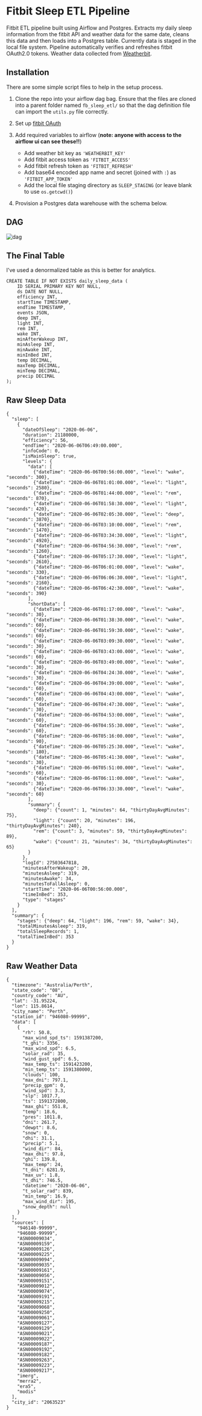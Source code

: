 # Fitbit Sleep ETL Pipeline

Fitbit ETL pipeline built using Airflow and Postgres. Extracts my daily sleep information from the fitbit API and weather data for the same date, cleans this data and then loads into a Postgres table. Currently data is staged in the local file system. Pipeline automatically verifies and refreshes fitbit OAuth2.0 tokens. Weather data collected from [Weatherbit](https://www.weatherbit.io/api).

## Installation

There are some simple script files to help in the setup process.

1. Clone the repo into your airflow dag bag. Ensure that the files are cloned into a parent folder named `fb_sleep_etl/` so that the dag definition file can import the `utils.py` file correctly.

2. Set up [fitbit OAuth](https://dev.fitbit.com/build/reference/web-api/oauth2/)

3. Add required variables to airflow (**note: anyone with access to the airflow ui can see these!!**)

   - Add weather bit key as `'WEATHERBIT_KEY'`
   - Add fitbit access token as `'FITBIT_ACCESS'`
   - Add fitbit refresh token as `'FITBIT_REFRESH'`
   - Add base64 encoded app name and secret (joined with `:`) as `'FITBIT_APP_TOKEN'`
   - Add the local file staging directory as `SLEEP_STAGING` (or leave blank to use `os.getcwd()`)

4. Provision a Postgres data warehouse with the schema below.

## DAG

![dag](https://i.imgur.com/GkFhPEx.png)

## The Final Table

I've used a denormalized table as this is better for analytics.

```
CREATE TABLE IF NOT EXISTS daily_sleep_data (
    ID SERIAL PRIMARY KEY NOT NULL,
    ds DATE NOT NULL,
    efficiency INT,
    startTime TIMESTAMP,
    endTime TIMESTAMP,
    events JSON,
    deep INT,
    light INT,
    rem INT,
    wake INT,
    minAfterWakeup INT,
    minAsleep INT,
    minAwake INT,
    minInBed INT,
    temp DECIMAL,
    maxTemp DECIMAL,
    minTemp DECIMAL,
    precip DECIMAL
);
```

## Raw Sleep Data

```
{
  "sleep": [
    {
      "dateOfSleep": "2020-06-06",
      "duration": 21180000,
      "efficiency": 56,
      "endTime": "2020-06-06T06:49:00.000",
      "infoCode": 0,
      "isMainSleep": true,
      "levels": {
        "data": [
          {"dateTime": "2020-06-06T00:56:00.000", "level": "wake", "seconds": 300},
          {"dateTime": "2020-06-06T01:01:00.000", "level": "light", "seconds": 2580},
          {"dateTime": "2020-06-06T01:44:00.000", "level": "rem", "seconds": 870},
          {"dateTime": "2020-06-06T01:58:30.000", "level": "light", "seconds": 420},
          {"dateTime": "2020-06-06T02:05:30.000", "level": "deep", "seconds": 3870},
          {"dateTime": "2020-06-06T03:10:00.000", "level": "rem", "seconds": 1470},
          {"dateTime": "2020-06-06T03:34:30.000", "level": "light", "seconds": 4920},
          {"dateTime": "2020-06-06T04:56:30.000", "level": "rem", "seconds": 1260},
          {"dateTime": "2020-06-06T05:17:30.000", "level": "light", "seconds": 2610},
          {"dateTime": "2020-06-06T06:01:00.000", "level": "wake", "seconds": 330},
          {"dateTime": "2020-06-06T06:06:30.000", "level": "light", "seconds": 2160},
          {"dateTime": "2020-06-06T06:42:30.000", "level": "wake", "seconds": 390}
        ],
        "shortData": [
          {"dateTime": "2020-06-06T01:17:00.000", "level": "wake", "seconds": 30},
          {"dateTime": "2020-06-06T01:38:30.000", "level": "wake", "seconds": 60},
          {"dateTime": "2020-06-06T01:59:30.000", "level": "wake", "seconds": 60},
          {"dateTime": "2020-06-06T03:09:30.000", "level": "wake", "seconds": 30},
          {"dateTime": "2020-06-06T03:43:00.000", "level": "wake", "seconds": 60},
          {"dateTime": "2020-06-06T03:49:00.000", "level": "wake", "seconds": 30},
          {"dateTime": "2020-06-06T04:24:30.000", "level": "wake", "seconds": 30},
          {"dateTime": "2020-06-06T04:39:00.000", "level": "wake", "seconds": 60},
          {"dateTime": "2020-06-06T04:43:00.000", "level": "wake", "seconds": 60},
          {"dateTime": "2020-06-06T04:47:30.000", "level": "wake", "seconds": 30},
          {"dateTime": "2020-06-06T04:53:00.000", "level": "wake", "seconds": 60},
          {"dateTime": "2020-06-06T04:55:30.000", "level": "wake", "seconds": 60},
          {"dateTime": "2020-06-06T05:16:00.000", "level": "wake", "seconds": 90},
          {"dateTime": "2020-06-06T05:25:30.000", "level": "wake", "seconds": 180},
          {"dateTime": "2020-06-06T05:41:30.000", "level": "wake", "seconds": 30},
          {"dateTime": "2020-06-06T05:51:00.000", "level": "wake", "seconds": 60},
          {"dateTime": "2020-06-06T06:11:00.000", "level": "wake", "seconds": 30},
          {"dateTime": "2020-06-06T06:33:30.000", "level": "wake", "seconds": 60}
        ],
        "summary": {
          "deep": {"count": 1, "minutes": 64, "thirtyDayAvgMinutes": 75},
          "light": {"count": 20, "minutes": 196, "thirtyDayAvgMinutes": 240},
          "rem": {"count": 3, "minutes": 59, "thirtyDayAvgMinutes": 89},
          "wake": {"count": 21, "minutes": 34, "thirtyDayAvgMinutes": 65}
        }
      },
      "logId": 27503647818,
      "minutesAfterWakeup": 20,
      "minutesAsleep": 319,
      "minutesAwake": 34,
      "minutesToFallAsleep": 0,
      "startTime": "2020-06-06T00:56:00.000",
      "timeInBed": 353,
      "type": "stages"
    }
  ],
  "summary": {
    "stages": {"deep": 64, "light": 196, "rem": 59, "wake": 34},
    "totalMinutesAsleep": 319,
    "totalSleepRecords": 1,
    "totalTimeInBed": 353
  }
}

```

## Raw Weather Data

```
{
  "timezone": "Australia/Perth",
  "state_code": "08",
  "country_code": "AU",
  "lat": -31.95224,
  "lon": 115.8614,
  "city_name": "Perth",
  "station_id": "946080-99999",
  "data": [
    {
      "rh": 50.8,
      "max_wind_spd_ts": 1591387200,
      "t_ghi": 3356,
      "max_wind_spd": 6.5,
      "solar_rad": 35,
      "wind_gust_spd": 6.5,
      "max_temp_ts": 1591423200,
      "min_temp_ts": 1591380000,
      "clouds": 100,
      "max_dni": 797.1,
      "precip_gpm": 0,
      "wind_spd": 3.3,
      "slp": 1017.7,
      "ts": 1591372800,
      "max_ghi": 551.8,
      "temp": 18.6,
      "pres": 1011.8,
      "dni": 261.7,
      "dewpt": 8.6,
      "snow": 0,
      "dhi": 31.1,
      "precip": 5.1,
      "wind_dir": 84,
      "max_dhi": 97.8,
      "ghi": 139.8,
      "max_temp": 24,
      "t_dni": 6281.9,
      "max_uv": 1.8,
      "t_dhi": 746.5,
      "datetime": "2020-06-06",
      "t_solar_rad": 839,
      "min_temp": 16.9,
      "max_wind_dir": 195,
      "snow_depth": null
    }
  ],
  "sources": [
    "946140-99999",
    "946080-99999",
    "ASN00009034",
    "ASN00009159",
    "ASN00009126",
    "ASN00009225",
    "ASN00009094",
    "ASN00009035",
    "ASN00009161",
    "ASN00009056",
    "ASN00009151",
    "ASN00009012",
    "ASN00009074",
    "ASN00009191",
    "ASN00009215",
    "ASN00009068",
    "ASN00009250",
    "ASN00009061",
    "ASN00009127",
    "ASN00009129",
    "ASN00009021",
    "ASN00009022",
    "ASN00009187",
    "ASN00009192",
    "ASN00009182",
    "ASN00009263",
    "ASN00009223",
    "ASN00009217",
    "imerg",
    "merra2",
    "era5",
    "modis"
  ],
  "city_id": "2063523"
}

```
